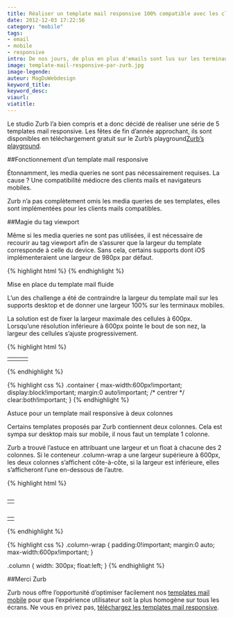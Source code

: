 ```yaml
---
title: Réaliser un template mail responsive 100% compatible avec les clients mails et navigateurs mobiles
date: 2012-12-03 17:22:56
category: "mobile"
tags:
- email
- mobile
- responsive
intro: De nos jours, de plus en plus d'emails sont lus sur les terminaux mobiles. Avec une évolution de la lecture sur mobile aussi marquée, les campagnes d'e-mailing se doivent d'être compatibles avec le plus grand nombre de terminaux.
image: template-mail-responsive-par-zurb.jpg
image-legende:
auteur: MagDuWebdesign
keyword_title:
keyword_desc:
viaurl:
viatitle:
---
```


Le studio Zurb l’a bien compris et a donc décidé de réaliser une série de 5 templates mail responsive. Les fêtes de fin d’année approchant, ils sont disponibles en téléchargement gratuit sur le Zurb’s playground[Zurb’s playground](http://www.zurb.com/playground/responsive-email-templates "Zurb’s playground").

##Fonctionnement d’un template mail responsive

Étonnamment, les media queries ne sont pas nécessairement requises.
La cause ? Une compatibilité médiocre des clients mails et navigateurs mobiles.

Zurb n’a pas complètement omis les media queries de ses templates, elles sont implémentées pour les clients mails compatibles.

##Magie du tag viewport

Même si les media queries ne sont pas utilisées, il est nécessaire de recourir au tag viewport afin de s’assurer que la largeur du template corresponde à celle du device. Sans cela, certains supports dont iOS implémenteraient une largeur de 980px par défaut.

{% highlight html %}
<meta name="viewport" content="width=device-width" />
{% endhighlight %}

Mise en place du template mail fluide

L’un des challenge a été de contraindre la largeur du template mail sur les supports desktop et de donner une largeur 100% sur les terminaux mobiles.

La solution est de fixer la largeur maximale des cellules à 600px. Lorsqu’une résolution inférieure à 600px pointe le bout de son nez, la largeur des cellules s’ajuste progressivement.

{% highlight html %}
<table>
  <tr>
    <td></td>
    <td class="container"><!-- CONTENU --></td>
    <td></td>
  </tr>
</table>
{% endhighlight %}

{% highlight css %}
.container {
  max-width:600px!important;
  display:block!important;
  margin:0 auto!important; /* centrer */
  clear:both!important;
}
{% endhighlight %}

Astuce pour un template mail responsive à deux colonnes

Certains templates proposés par Zurb contiennent deux colonnes. Cela est sympa sur desktop mais sur mobile, il nous faut un template 1 colonne.

Zurb a trouvé l’astuce en attribuant une largeur et un float à chacune des 2 colonnes. Si le conteneur .column-wrap a une largeur supérieure à 600px, les deux colonnes s’affichent côte-à-côte, si la largeur est inférieure, elles s’afficheront l’une en-dessous de l’autre.

{% highlight html %}
<div class="column-wrap">
  <div class="column">
    <table>
      <tr>
        <td>
          <!-- CONTENU -->
        </td>
      </tr>
    </table>
  </div>
  <div class="column">
    <table>
      <tr>
        <td>
          <!-- CONTENU -->
        </td>
      </tr>
    </table>
  </div>
</div>
{% endhighlight %}

{% highlight css %}
.column-wrap {
  padding:0!important;
  margin:0 auto;
  max-width:600px!important;
}

.column {
  width: 300px;
  float:left;
}
{% endhighlight %}

##Merci Zurb

Zurb nous offre l’opportunité d’optimiser facilement nos [templates mail mobile](http://magazineduwebdesign.com/templates-mail-mobile "template email mobile") pour que l’expérience utilisateur soit la plus homogène sur tous les écrans. Ne vous en privez pas, [téléchargez les templates mail responsive](http://www.zurb.com/playground/responsive-email-templates "téléchargez les templates mail responsive").